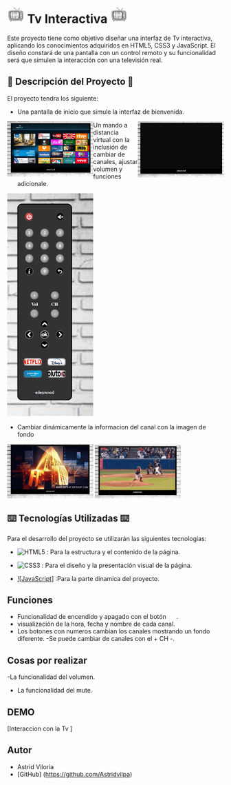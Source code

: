 # <img src="./img/logo.jpg" alt="logo" width="40">  Tv Interactiva <img src="./img/logo.jpg" alt="logo" width="40">


<img align="right" scr="./img/fotoTv.jpg" width ="150"/>
Este proyecto tiene como objetivo diseñar una interfaz de Tv interactiva, aplicando los conocimientos adquiridos en HTML5, CSS3 y JavaScript. El diseño constará de una pantalla con un control remoto y su funcionalidad será que simulen la interacción con una televisión real.

## 📑 Descripción del Proyecto 📑

El proyecto tendra los siguiente: 

- Una pantalla de inicio que simule la interfaz de bienvenida.

<img align="right" src="./img/panBlack.jpg" alt="panBlack" width="200">
<img align="left" src="./img/panOn.jpg" alt="panOn" width="200">


- Un mando a distancia virtual con la inclusión de cambiar de canales, ajustar volumen y funciones adicionale.
<img src="./img/control.jpg" alt="control" width="200">

- Cambiar dinámicamente la informacion del canal con la imagen de fondo 

<img src="./img/canal1.jpg" alt="canal1" width="200">
<img src="./img/depor.jpg" alt="depor" width="200">


## ⌨️ Tecnologías Utilizadas ⌨️

Para el desarrollo del proyecto se utilizarán las siguientes tecnologías:
- ![HTML5](https://img.shields.io/badge/html5-%23E34F26.svg?style=for-the-badge&logo=html5&logoColor=white) : Para la estructura y el contenido de la página.

- ![CSS3](https://img.shields.io/badge/css3-%231572B6.svg?style=for-the-badge&logo=css3&logoColor=white) : Para el diseño y la presentación visual de la página.
- [![JavaScript]](https://img.shields.io/badge/-JavaScript-black?style=flat&logo=javascript) :Para la parte dinamica del proyecto.


## Funciones

- Funcionalidad de encendido y apagado con el botón <img scr="./img/on3.jpg" width ="20"/>.
- visualización de la hora, fecha y nombre de cada canal.
- Los botones con numeros cambian los canales mostrando un fondo diferente.
-Se puede cambiar de canales con el + CH -.

## Cosas por realizar

-La funcionalidad del volumen.
- La funcionalidad del mute.

## DEMO

[Interaccion con la Tv ]

## Autor

* Astrid Viloria 
* [GitHub] (https://github.com/Astridvilpa)